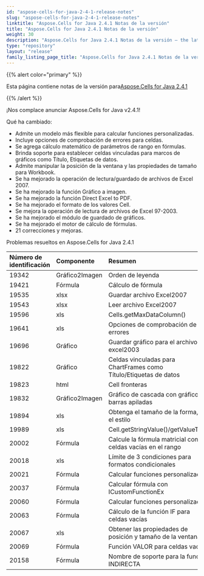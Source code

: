 ```yaml
---
id: "aspose-cells-for-java-2-4-1-release-notes"
slug: "aspose-cells-for-java-2-4-1-release-notes"
linktitle: "Aspose.Cells for Java 2.4.1 Notas de la versión"
title: "Aspose.Cells for Java 2.4.1 Notas de la versión"
weight: 30
description: "Aspose.Cells for Java 2.4.1 Notas de la versión – the latest updates and fixes."
type: "repository"
layout: "release"
family_listing_page_title: "Aspose.Cells for Java 2.4.1 Notas de la versión"
---
```

{{% alert color="primary" %}} 

 Esta página contiene notas de la versión para[Aspose.Cells for Java 2.4.1](https://releases.aspose.com/cells/java/new-releases/aspose.cells-for-java-2.4.1/)

{{% /alert %}} 

¡Nos complace anunciar Aspose.Cells for Java v2.4.1!

 Qué ha cambiado:

- Admite un modelo más flexible para calcular funciones personalizadas.
- Incluye opciones de comprobación de errores para celdas.
- Se agrega cálculo matemático de parámetros de rango en fórmulas.
- Brinda soporte para establecer celdas vinculadas para marcos de gráficos como Título, Etiquetas de datos.
- Admite manipular la posición de la ventana y las propiedades de tamaño para Workbook.
- Se ha mejorado la operación de lectura/guardado de archivos de Excel 2007.
- Se ha mejorado la función Gráfico a imagen.
- Se ha mejorado la función Direct Excel to PDF.
- Se ha mejorado el formato de los valores Cell.
- Se mejora la operación de lectura de archivos de Excel 97-2003.
- Se ha mejorado el módulo de guardado de gráficos.
- Se ha mejorado el motor de cálculo de fórmulas.
- 21 correcciones y mejoras.

 Problemas resueltos en Aspose.Cells for Java 2.4.1

|**Número de identificación** |**Componente** |**Resumen** |
|:- |:- |:- |
|19342 | Gráfico2Imagen| Orden de leyenda|
|19421 | Fórmula| Cálculo de fórmula|
|19535 | xlsx| Guardar archivo Excel2007|
|19543 | xlsx| Leer archivo Excel2007|
|19596 | xls| Cells.getMaxDataColumn()|
|19641 | xls| Opciones de comprobación de errores|
|19696 | Gráfico|Guardar gráfico para el archivo excel2003|
|19822 | Gráfico| Celdas vinculadas para ChartFrames como Título/Etiquetas de datos|
|19823 | html| Cell fronteras|
|19832 | Gráfico2Imagen| Gráfico de cascada con gráfico de barras apiladas|
|19894 | xls| Obtenga el tamaño de la forma, lea el estilo|
|19989 | xls| Cell.getStringValue()/getValueType|
|20002 | Fórmula| Calcule la fórmula matricial con celdas vacías en el rango|
|20018 | xls| Límite de 3 condiciones para formatos condicionales|
|20021 | Fórmula| Calcular funciones personalizadas|
|20037 | Fórmula| Calcular fórmula con ICustomFunctionEx|
|20060 | Fórmula| Calcular funciones personalizadas|
|20063 | Fórmula| Cálculo de la función IF para celdas vacías|
|20067 | xls| Obtener las propiedades de posición y tamaño de la ventana|
|20069 | Fórmula| Función VALOR para celdas vacías|
|20158 | Fórmula| Nombre de soporte para la función INDIRECTA|

